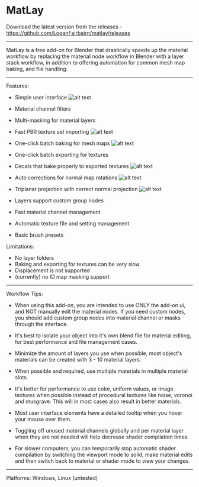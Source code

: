 # MatLay

Download the latest version from the releases - https://github.com/LoganFairbairn/matlay/releases

-----

MatLay is a free add-on for Blender that drastically speeds up the material workflow by replacing the material node workflow in Blender with a layer stack workflow, in addition to offering automation for common mesh map baking, and file handling.

-----

Features:
- Simple user interface
![alt text](https://raw.githubusercontent.com/LoganFairbairn/matlay/main/promo/UIExample.png?raw=true)

- Material channel filters

- Multi-masking for material layers

- Fast PBR texture set importing
![alt text](https://raw.githubusercontent.com/LoganFairbairn/matlay/main/promo/ImportTextureSetShowcase.gif?raw=true)

- One-click batch baking for mesh maps
![alt text](https://raw.githubusercontent.com/LoganFairbairn/matlay/main/promo/BakingExamples.jpg?raw=true)

- One-click batch exporting for textures

- Decals that bake properly to exported textures
![alt text](https://raw.githubusercontent.com/LoganFairbairn/matlay/main/promo/DecalShowcase.gif?raw=true)

- Auto corrections for normal map rotations
![alt text](https://raw.githubusercontent.com/LoganFairbairn/matlay/main/promo/NormalRotationCorrectionShowcase.gif?raw=true)

- Triplanar projection with correct normal projection
![alt text](https://raw.githubusercontent.com/LoganFairbairn/matlay/main/promo/TriplanarShowcase.gif?raw=true)

- Layers support custom group nodes

- Fast material channel management

- Automatic texture file and setting management

- Basic brush presets

Limitations:
- No layer folders
- Baking and exporting for textures can be very slow
- Displacement is not supported
- (currently) no ID map masking support

-----

Workflow Tips:
- When using this add-on, you are intended to use ONLY the add-on ui, and NOT manually edit the material nodes. If you need custom nodes, you should add custom group nodes into material channel or masks through the interface.

- It's best to isolate your object into it's own blend file for material editing, for best performance and file management cases.

- Minimize the amount of layers you use when possible, most object's materials can be created with 3 - 10 material layers.

- When possible and required, use multiple materials in multiple material slots.

- It's better for performance to use color, uniform values, or image textures when possible instead of procedural textures like noise, voronoi and musgrave. This will in most cases also result in better materials.

- Most user interface elements have a detailed tooltip when you hover your mouse over them.

- Toggling off unused material channels globally and per material layer when they are not needed will help decrease shader compilation times.

- For slower computers, you can temporarily stop automatic shader compilation by switching the viewport mode to solid, make material edits and then switch back to material or shader mode to view your changes.

-----

Platforms: Windows, Linux (untested)